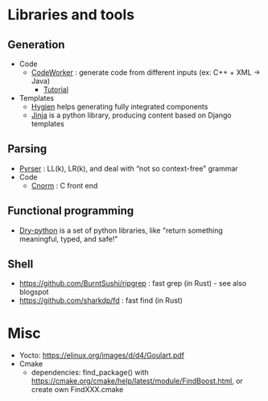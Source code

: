 # Libraries and tools
## Generation
* Code
  * [CodeWorker](http://www.codeworker.org/history/) : generate code from different inputs (ex: C++ + XML -> Java)
    * [Tutorial](https://linuxfr.org/news/codeworker-44)
* Templates
  * [Hygien](https://github.com/jondot/hygen) helps generating fully integrated components 
  * [Jinja](https://jinja.palletsprojects.com/en/2.11.x/) is a python library, producing content based on Django templates

## Parsing
* [Pyrser](http://pythonhosted.org/pyrser/quickstart.html#about-pyrser) : LL(k), LR(k), and deal with “not so context-free” grammar
* Code
  * [Cnorm](http://pythonhosted.org/cnorm/intro.html#about-cnorm) : C front end
  
## Functional programming
* [Dry-python](https://github.com/dry-python) is a set of python libraries, like "return something meaningful, typed, and safe!"

## Shell
* https://github.com/BurntSushi/ripgrep : fast grep (in Rust) - see also blogspot
* https://github.com/sharkdp/fd : fast find (in Rust)

# Misc
* Yocto: https://elinux.org/images/d/d4/Goulart.pdf
* Cmake
  * dependencies: find_package() with https://cmake.org/cmake/help/latest/module/FindBoost.html, or create own FindXXX.cmake
